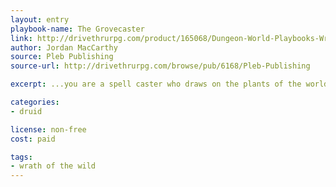 ```yaml
---
layout: entry
playbook-name: The Grovecaster
link: http://drivethrurpg.com/product/165068/Dungeon-World-Playbooks-Wrath-of-the-Wild-Bundle
author: Jordan MacCarthy
source: Pleb Publishing
source-url: http://drivethrurpg.com/browse/pub/6168/Pleb-Publishing

excerpt: ...you are a spell caster who draws on the plants of the world for your magic.

categories:
- druid

license: non-free
cost: paid

tags:
- wrath of the wild
---
```

